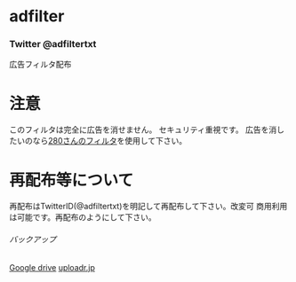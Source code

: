 # adfilter
### Twitter @adfiltertxt
広告フィルタ配布
# 注意
このフィルタは完全に広告を消せません。
セキュリティ重視です。
広告を消したいのなら[280さんのフィルタ](https://280blocker.net/files/280blocker_domain.txt)を使用して下さい。
# 再配布等について
再配布はTwitterID(@adfiltertxt)を明記して再配布して下さい。改変可
商用利用は可能です。再配布のようにして下さい。
###### バックアップ
[Google drive](https://drive.google.com/drive/folders/1m_Qcw6s4I-Yss0TwNvQG5wPiOWIyETrL)
[uploadr.jp](https://ux.getuploader.com/adfilter/)
